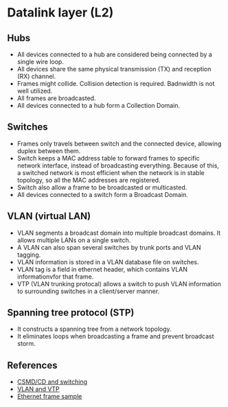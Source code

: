 # Datalink layer (L2)

## Hubs
* All devices connected to a hub are considered being connected by a single wire loop.
* All devices share the same physical transmission (TX) and reception (RX) channel.
* Frames might collide. Collision detection is required. Badnwidth is not well utilized.
* All frames are broadcasted.
* All devices connected to a hub form a Collection Domain.

## Switches
* Frames only travels between switch and the connected device, allowing duplex between them.
* Switch keeps a MAC address table to forward frames to specific network interface, instead of broadcasting everything. Because of this, a switched network is most efficient when the network is in stable topology, so all the MAC addresses are registered.
* Switch also allow a frame to be broadcasted or multicasted.
* All devices connected to a switch form a Broadcast Domain.

## VLAN (virtual LAN)
* VLAN segments a broadcast domain into multiple broadcast domains. It allows multiple LANs on a single switch.
* A VLAN can also span several switches by trunk ports and VLAN tagging.
* VLAN information is stored in a VLAN database file on switches.
* VLAN tag is a field in ethernet header, which contains VLAN informationvfor that frame.
* VTP (VLAN trunking protocal) allows a switch to push VLAN information to surrounding switches in a client/server manner.

## Spanning tree protocol (STP)
* It constructs a spanning tree from a network topology.
* It eliminates loops when broadcasting a frame and prevent broadcast storm.

## References
* [CSMD/CD and switching](https://www.youtube.com/watch?v=fxbhqxmWE4o)
* [VLAN and VTP](https://www.youtube.com/watch?v=L6SKYEm1S2c)
* [Ethernet frame sample](https://www.cs.miami.edu/home/burt/learning/Csc524.092/notes/ip_example.html)